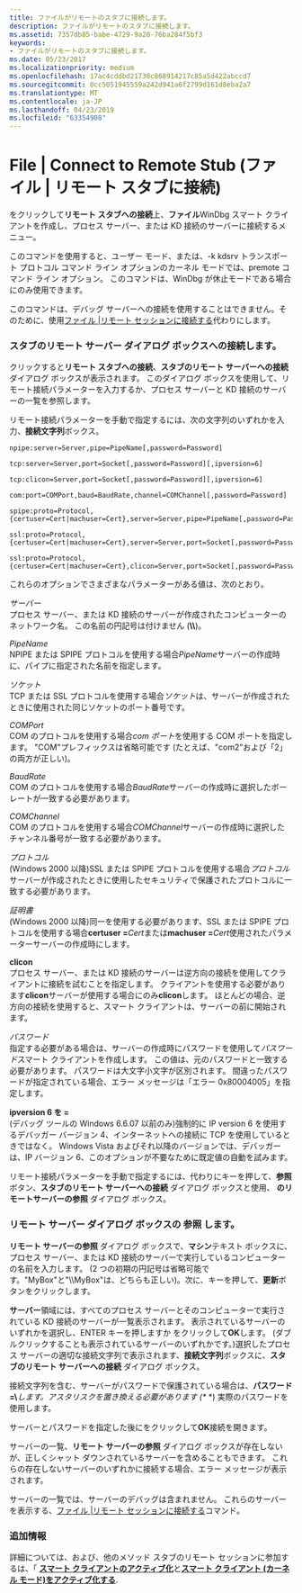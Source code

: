 ```yaml
---
title: ファイルがリモートのスタブに接続します。
description: ファイルがリモートのスタブに接続します。
ms.assetid: 7357db85-babe-4729-9a20-76ba284f5bf3
keywords:
- ファイルがリモートのスタブに接続します。
ms.date: 05/23/2017
ms.localizationpriority: medium
ms.openlocfilehash: 17ac4cddbd21738c868914217c85a5d422abccd7
ms.sourcegitcommit: 0cc5051945559a242d941a6f2799d161d8eba2a7
ms.translationtype: MT
ms.contentlocale: ja-JP
ms.lasthandoff: 04/23/2019
ms.locfileid: "63354908"
---
```

# <a name="file--connect-to-remote-stub"></a>File | Connect to Remote Stub (ファイル | リモート スタブに接続)


をクリックして**リモート スタブへの接続**上、**ファイル**WinDbg スマート クライアントを作成し、プロセス サーバー、または KD 接続のサーバーに接続するメニュー。

このコマンドを使用すると、ユーザー モード、または、-k kdsrv トランスポート プロトコル コマンド ライン オプションのカーネル モードでは、premote コマンド ライン オプション。 このコマンドは、WinDbg が休止モードである場合にのみ使用できます。

このコマンドは、デバッグ サーバーへの接続を使用することはできません。そのために、使用[ファイル |リモート セッションに接続する](file---connect-to-remote-session.md)代わりにします。

### <a name="span-idconnecttoremotestubserverdialogboxspanspan-idconnecttoremotestubserverdialogboxspanconnect-to-remote-stub-server-dialog-box"></a><span id="connect_to_remote_stub_server_dialog_box"></span><span id="CONNECT_TO_REMOTE_STUB_SERVER_DIALOG_BOX"></span>スタブのリモート サーバー ダイアログ ボックスへの接続します。

クリックすると**リモート スタブへの接続**、**スタブのリモート サーバーへの接続** ダイアログ ボックスが表示されます。 このダイアログ ボックスを使用して、リモート接続パラメーターを入力するか、プロセス サーバーと KD 接続のサーバーの一覧を参照します。

リモート接続パラメーターを手動で指定するには、次の文字列のいずれかを入力、**接続文字列**ボックス。

```text
npipe:server=Server,pipe=PipeName[,password=Password] 

tcp:server=Server,port=Socket[,password=Password][,ipversion=6]

tcp:clicon=Server,port=Socket[,password=Password][,ipversion=6]

com:port=COMPort,baud=BaudRate,channel=COMChannel[,password=Password] 

spipe:proto=Protocol,{certuser=Cert|machuser=Cert},server=Server,pipe=PipeName[,password=Password] 

ssl:proto=Protocol,{certuser=Cert|machuser=Cert},server=Server,port=Socket[,password=Password]

ssl:proto=Protocol,{certuser=Cert|machuser=Cert},clicon=Server,port=Socket[,password=Password]
```

これらのオプションでさまざまなパラメーターがある値は、次のとおり。

<span id="Server"></span><span id="server"></span><span id="SERVER"></span>*サーバー*  
プロセス サーバー、または KD 接続のサーバーが作成されたコンピューターのネットワーク名。 この名前の円記号は付けません (**\\\\**)。

<span id="PipeName"></span><span id="pipename"></span><span id="PIPENAME"></span>*PipeName*  
NPIPE または SPIPE プロトコルを使用する場合*PipeName*サーバーの作成時に、パイプに指定された名前を指定します。

<span id="Socket"></span><span id="socket"></span><span id="SOCKET"></span>*ソケット*  
TCP または SSL プロトコルを使用する場合*ソケット*は、サーバーが作成されたときに使用された同じソケットのポート番号です。

<span id="COMPort"></span><span id="comport"></span><span id="COMPORT"></span>*COMPort*  
COM のプロトコルを使用する場合*com ポート*を使用する COM ポートを指定します。 "COM"プレフィックスは省略可能です (たとえば、"com2"および「2」の両方が正しい)。

<span id="BaudRate"></span><span id="baudrate"></span><span id="BAUDRATE"></span>*BaudRate*  
COM のプロトコルを使用する場合*BaudRate*サーバーの作成時に選択したボー レートが一致する必要があります。

<span id="COMChannel"></span><span id="comchannel"></span><span id="COMCHANNEL"></span>*COMChannel*  
COM のプロトコルを使用する場合*COMChannel*サーバーの作成時に選択したチャンネル番号が一致する必要があります。

<span id="Protocol"></span><span id="protocol"></span><span id="PROTOCOL"></span>*プロトコル*  
(Windows 2000 以降)SSL または SPIPE プロトコルを使用する場合*プロトコル*サーバーが作成されたときに使用したセキュリティで保護されたプロトコルに一致する必要があります。

<span id="Cert"></span><span id="cert"></span><span id="CERT"></span>*証明書*  
(Windows 2000 以降)同一を使用する必要があります、SSL または SPIPE プロトコルを使用する場合**certuser =**<em>Cert</em>または**machuser =**<em>Cert</em>使用されたパラメーターサーバーの作成時にします。

<span id="clicon"></span><span id="CLICON"></span>**clicon**  
プロセス サーバー、または KD 接続のサーバーは逆方向の接続を使用してクライアントに接続を試むことを指定します。 クライアントを使用する必要があります**clicon**サーバーが使用する場合にのみ**clicon**します。 ほとんどの場合、逆方向の接続を使用すると、スマート クライアントは、サーバーの前に開始されます。

<span id="Password"></span><span id="password"></span><span id="PASSWORD"></span>*パスワード*  
指定する必要がある場合は、サーバーの作成時にパスワードを使用して*パスワード*スマート クライアントを作成します。 この値は、元のパスワードと一致する必要があります。 パスワードは大文字小文字が区別されます。 間違ったパスワードが指定されている場合、エラー メッセージは「エラー 0x80004005」を指定します。

<span id="ipversion_6"></span><span id="IPVERSION_6"></span>**ipversion 6 を =**  
(デバッグ ツールの Windows 6.6.07 以前のみ)強制的に IP version 6 を使用するデバッガー バージョン 4、インターネットへの接続に TCP を使用しているときではなく。 Windows Vista およびそれ以降のバージョンでは、デバッガーは、IP バージョン 6、このオプションが不要なために既定値の自動を試みます。

リモート接続パラメーターを手動で指定するには、代わりにキーを押して、**参照**ボタン、**スタブのリモート サーバーへの接続** ダイアログ ボックスと使用、 **のリモートサーバーの参照**  ダイアログ ボックス。

### <a name="span-idbrowseremoteserversdialogboxspanspan-idbrowseremoteserversdialogboxspanbrowse-remote-servers-dialog-box"></a><span id="browse_remote_servers_dialog_box"></span><span id="BROWSE_REMOTE_SERVERS_DIALOG_BOX"></span>リモート サーバー ダイアログ ボックスの 参照 します。

**リモート サーバーの参照** ダイアログ ボックスで、**マシン**テキスト ボックスに、プロセス サーバー、または KD 接続のサーバーで実行しているコンピューターの名前を入力します。 (2 つの初期の円記号は省略可能です。"MyBox"と"\\\\MyBox"は、どちらも正しい)。次に、キーを押して、**更新**ボタンをクリックします。

**サーバー**領域には、すべてのプロセス サーバーとそのコンピューターで実行されている KD 接続のサーバーが一覧表示されます。 表示されているサーバーのいずれかを選択し、ENTER キーを押しますか をクリックして**OK**します。 (ダブルクリックすることも表示されているサーバーのいずれかです。)選択したプロセス サーバーの適切な接続文字列で表示されます、**接続文字列**ボックスに、**スタブのリモート サーバーへの接続** ダイアログ ボックス。

接続文字列を含む、サーバーがパスワードで保護されている場合は、**パスワード =\\**<em>します。アスタリスクを置き換える必要があります (</em>*\** *) 実際のパスワードを使用します。

サーバーとパスワードを指定した後にをクリックして**OK**接続を開きます。

サーバーの一覧、**リモート サーバーの参照** ダイアログ ボックスが存在しないが、正しくシャット ダウンされているサーバーを含めることもできます。 これらの存在しないサーバーのいずれかに接続する場合、エラー メッセージが表示されます。

サーバーの一覧では、サーバーのデバッグは含まれません。 これらのサーバーを表示する、[ファイル |リモート セッションに接続する](file---connect-to-remote-session.md)コマンド。

### <a name="span-idadditionalinformationspanspan-idadditionalinformationspanadditional-information"></a><span id="additional_information"></span><span id="ADDITIONAL_INFORMATION"></span>追加情報

詳細については、および、他のメソッド スタブのリモート セッションに参加するは、「 [**スマート クライアントのアクティブ化**](activating-a-smart-client.md)と[**スマート クライアント (カーネル モード)をアクティブ化する**](activating-a-smart-client--kernel-mode-.md).

 

 





